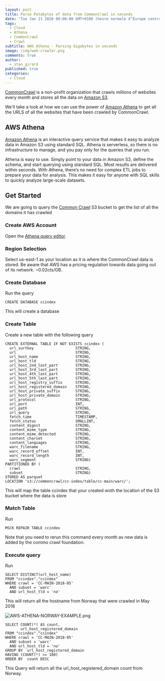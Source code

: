 ```yaml
---
layout: post
title: Parse Petabytes of data from CommonCrawl in seconds
date: 'Tue Jan 21 2020 09:00:00 GMT+0100 (heure normale d’Europe centrale)'
tags:
  - Cloud
  - Athena
  - CommonCrawl
  - Crawl
subtitle: AWS Athena - Parsing Gigabytes in seconds
image: /img/web-crawler.png
comments: true
author: 
  - stan_girard
published: true
categories:
  - Cloud
---
```


[CommonCrawl](https://commoncrawl.org/) is a non-profit organization that crawls millions of websites every month and stores all the data on [Amazon S3](https://aws.amazon.com/s3/). 

We'll take a look at how we can use the power of [Amazon Athena](https://aws.amazon.com/athena/) to get all the URLS of all the websites that have been crawled by CommonCrawl.


## AWS Athena 

[Amazon Athena](https://aws.amazon.com/athena/) is an interactive query service that makes it easy to analyze data in Amazon S3 using standard SQL. Athena is serverless, so there is no infrastructure to manage, and you pay only for the queries that you run.

Athena is easy to use. Simply point to your data in Amazon S3, define the schema, and start querying using standard SQL. Most results are delivered within seconds. With Athena, there’s no need for complex ETL jobs to prepare your data for analysis. This makes it easy for anyone with SQL skills to quickly analyze large-scale datasets.


## Get Started

We are going to query the [Common Crawl](https://commoncrawl.org/) S3 bucket to get the list of all the domains it has crawled

### Create AWS Account
 Open the [Athena query editor](https://console.aws.amazon.com/athena/home?region=us-east-1#query).

### Region Selection
 Select us-east-1 as your location as it is where the CommonCrawl data is stored. Be aware that AWS has a pricing regulation towards data going out of its network. ~0.02cts/GB.

### Create Database
Run the query 
```MYSQL
CREATE DATABASE ccindex
```
This will create a database

### Create Table
Create a new table with the following query 
```MYSQL
CREATE EXTERNAL TABLE IF NOT EXISTS ccindex (
  url_surtkey                   STRING,
  url                           STRING,
  url_host_name                 STRING,
  url_host_tld                  STRING,
  url_host_2nd_last_part        STRING,
  url_host_3rd_last_part        STRING,
  url_host_4th_last_part        STRING,
  url_host_5th_last_part        STRING,
  url_host_registry_suffix      STRING,
  url_host_registered_domain    STRING,
  url_host_private_suffix       STRING,
  url_host_private_domain       STRING,
  url_protocol                  STRING,
  url_port                      INT,
  url_path                      STRING,
  url_query                     STRING,
  fetch_time                    TIMESTAMP,
  fetch_status                  SMALLINT,
  content_digest                STRING,
  content_mime_type             STRING,
  content_mime_detected         STRING,
  content_charset               STRING,
  content_languages             STRING,
  warc_filename                 STRING,
  warc_record_offset            INT,
  warc_record_length            INT,
  warc_segment                  STRING)
PARTITIONED BY (
  crawl                         STRING,
  subset                        STRING)
STORED AS parquet
LOCATION 's3://commoncrawl/cc-index/table/cc-main/warc/';
```

This will map the table ccindex that your created woth the location of the S3 bucket where the data is store

### Match Table
Run 
```MYSQL 
MSCK REPAIR TABLE ccindex
```

Note that you need to rerun this command every month as new data is added by the commo crawl foundation.

### Execute query
Run
```MYSQL
SELECT DISTINCT(url_host_name)
FROM "ccindex"."ccindex"
WHERE crawl = 'CC-MAIN-2018-05'
  AND subset = 'warc'
  AND url_host_tld = 'no'
```

This will return all the hostname from Norway that were crawled in May 2018

![AWS-ATHENA-NORWAY-EXAMPLE.png]({{site.baseurl}}/img/AWS-ATHENA-NORWAY-EXAMPLE.png)


```MYSQL
SELECT COUNT(*) AS count,
       url_host_registered_domain
FROM "ccindex"."ccindex"
WHERE crawl = 'CC-MAIN-2018-05'
  AND subset = 'warc'
  AND url_host_tld = 'no'
GROUP BY  url_host_registered_domain
HAVING (COUNT(*) >= 100)
ORDER BY  count DESC
```
This Query will return all the url_host_registered_domain count from Norway.
